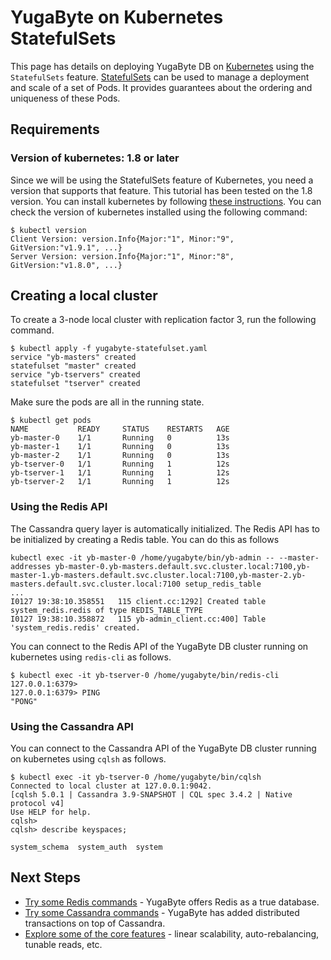# YugaByte on Kubernetes StatefulSets

This page has details on deploying YugaByte DB on [Kubernetes](https://kubernetes.io) using the `StatefulSets` feature. [StatefulSets](https://kubernetes.io/docs/concepts/workloads/controllers/statefulset/) can be used to manage a deployment and scale of a set of Pods. It provides guarantees about the ordering and uniqueness of these Pods.

## Requirements

### Version of kubernetes: 1.8 or later
Since we will be using the StatefulSets feature of Kubernetes, you need a version that supports that feature. This tutorial has been tested on the 1.8 version.
You can install kubernetes by following [these instructions](https://kubernetes.io/docs/tasks/tools/install-minikube/).
You can check the version of kubernetes installed using the following command:
```
$ kubectl version
Client Version: version.Info{Major:"1", Minor:"9", GitVersion:"v1.9.1", ...}
Server Version: version.Info{Major:"1", Minor:"8", GitVersion:"v1.8.0", ...}
```

## Creating a local cluster

To create a 3-node local cluster with replication factor 3, run the following command.
```
$ kubectl apply -f yugabyte-statefulset.yaml
service "yb-masters" created
statefulset "master" created
service "yb-tservers" created
statefulset "tserver" created
```

Make sure the pods are all in the running state.
```
$ kubectl get pods
NAME           READY     STATUS    RESTARTS   AGE
yb-master-0    1/1       Running   0          13s
yb-master-1    1/1       Running   0          13s
yb-master-2    1/1       Running   0          13s
yb-tserver-0   1/1       Running   1          12s
yb-tserver-1   1/1       Running   1          12s
yb-tserver-2   1/1       Running   1          12s
```

### Using the Redis API

The Cassandra query layer is automatically initialized. The Redis API has to be initialized by creating a Redis table.
You can do this as follows
```
kubectl exec -it yb-master-0 /home/yugabyte/bin/yb-admin -- --master-addresses yb-master-0.yb-masters.default.svc.cluster.local:7100,yb-master-1.yb-masters.default.svc.cluster.local:7100,yb-master-2.yb-masters.default.svc.cluster.local:7100 setup_redis_table
...
I0127 19:38:10.358551   115 client.cc:1292] Created table system_redis.redis of type REDIS_TABLE_TYPE
I0127 19:38:10.358872   115 yb-admin_client.cc:400] Table 'system_redis.redis' created.
```
You can connect to the Redis API of the YugaByte DB cluster running on kubernetes using `redis-cli` as follows.
```
$ kubectl exec -it yb-tserver-0 /home/yugabyte/bin/redis-cli
127.0.0.1:6379> 
127.0.0.1:6379> PING
"PONG"
```

### Using the Cassandra API

You can connect to the Cassandra API of the YugaByte DB cluster running on kubernetes using `cqlsh` as follows.
```
$ kubectl exec -it yb-tserver-0 /home/yugabyte/bin/cqlsh
Connected to local cluster at 127.0.0.1:9042.
[cqlsh 5.0.1 | Cassandra 3.9-SNAPSHOT | CQL spec 3.4.2 | Native protocol v4]
Use HELP for help.
cqlsh> 
cqlsh> describe keyspaces;

system_schema  system_auth  system
```

## Next Steps
- [Try some Redis commands](https://docs.yugabyte.com/quick-start/test-redis/) - YugaByte offers Redis as a true database.
- [Try some Cassandra commands](https://docs.yugabyte.com/quick-start/test-cassandra/) - YugaByte has added distributed transactions on top of Cassandra.
- [Explore some of the core features](https://docs.yugabyte.com/explore/) - linear scalability, auto-rebalancing, tunable reads, etc.
